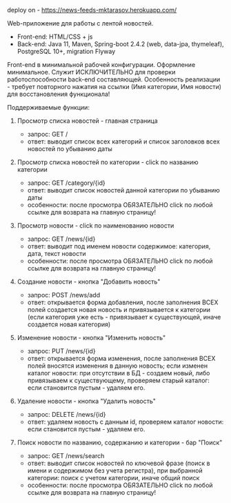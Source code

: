 deploy on - https://news-feeds-mktarasov.herokuapp.com/

Web-приложение для работы с лентой новостей.

- Front-end: HTML/CSS + js
- Back-end: Java 11, Maven, Spring-boot 2.4.2 (web, data-jpa, thymeleaf), PostgreSQL 10+, migration Flyway

Front-end в минимальной рабочей конфигурации. Оформление минимальное. Служит ИСКЛЮЧИТЕЛЬНО для проверки
работоспособности back-end составляющей. Особенность реализации - требует повторного нажатия на ссылки
(Имя категории, Имя новости) для восстановления функционала!

Поддерживаемые функции:

1. Просмотр списка новостей - главная страница
   - запрос: GET /
   - ответ: выводит список всех категорий и список заголовков всех новостей по убыванию даты

2. Просмотр списка новостей по категории - click по названию категории
   - запрос: GET /category/{id}
   - ответ: выводит список новостей данной категории по убыванию даты
   - особенности: после просмотра ОБЯЗАТЕЛЬНО click по любой ссылке для возврата на главную страницу!

3. Просмотр новости - click по наименованию новости
   - запрос: GET /news/{id}
   - ответ: выводит под именем новости содержимое: категория, дата, текст новости
   - особенности: после просмотра ОБЯЗАТЕЛЬНО click по любой ссылке для возврата на главную страницу!

4. Создание новости - кнопка "Добавить новость"
   - запрос: POST /news/add
   - ответ: открывается форма добавления, после заполнения ВСЕХ полей создается новая новость и привязывается к
     категории (если категория уже есть - привязывает к существующей, иначе создается новая категория)

5. Изменение новости - кнопка "Изменить новость"
   - запрос: PUT /news/{id}
   - ответ: открывается форма изменения, после заполнения ВСЕХ полей вносятся изменения в данную новость; если изменен
     каталог новости: при отсутствии в БД - создаем новый, либо привязываем к существующему, проверяем старый каталог:
     если становится пустым - удаляем его.

6. Удаление новости - кнопка "Удалить новость"
    - запрос: DELETE /news/{id}
    - ответ: удаляем новость с данным id, проверяем каталог новости: если становится пустым - удаляем его.

7. Поиск новости по названию, содержанию и категории - бар "Поиск"
    - запрос: GET /news/search
    - ответ: выводит список новостей по ключевой фразе (поиск в имени и содержимом без учета регистра), при выбранной
      категории: поиск с учетом категории, иначе общий поиск
    - особенности: после просмотра ОБЯЗАТЕЛЬНО click по любой ссылке для возврата на главную страницу!
